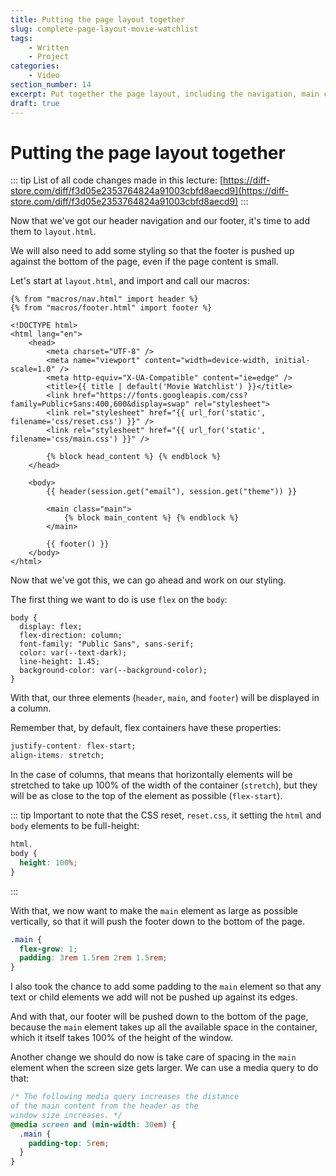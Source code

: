 ```yaml
---
title: Putting the page layout together
slug: complete-page-layout-movie-watchlist
tags:
    - Written
    - Project
categories:
    - Video
section_number: 14
excerpt: Put together the page layout, including the navigation, main content, and footer.
draft: true
---
```



# Putting the page layout together

::: tip
List of all code changes made in this lecture: [https://diff-store.com/diff/f3d05e2353764824a91003cbfd8aecd9](https://diff-store.com/diff/f3d05e2353764824a91003cbfd8aecd9)
:::

Now that we've got our header navigation and our footer, it's time to add them to `layout.html`.

We will also need to add some styling so that the footer is pushed up against the bottom of the page, even if the page content is small.

Let's start at `layout.html`, and import and call our macros:

```jinja2 {1,2,19,25}
{% from "macros/nav.html" import header %}
{% from "macros/footer.html" import footer %}

<!DOCTYPE html>
<html lang="en">
    <head>
        <meta charset="UTF-8" />
        <meta name="viewport" content="width=device-width, initial-scale=1.0" />
        <meta http-equiv="X-UA-Compatible" content="ie=edge" />
        <title>{{ title | default('Movie Watchlist') }}</title>
        <link href="https://fonts.googleapis.com/css?family=Public+Sans:400,600&display=swap" rel="stylesheet">
        <link rel="stylesheet" href="{{ url_for('static', filename='css/reset.css') }}" />
        <link rel="stylesheet" href="{{ url_for('static', filename='css/main.css') }}" />

        {% block head_content %} {% endblock %}
    </head>
    
    <body>
        {{ header(session.get("email"), session.get("theme")) }}

        <main class="main">
            {% block main_content %} {% endblock %}
        </main>
        
        {{ footer() }}
    </body>
</html>
```

Now that we've got this, we can go ahead and work on our styling.

The first thing we want to do is use `flex` on the `body`:

```css{2,3}
body {
  display: flex;
  flex-direction: column;
  font-family: "Public Sans", sans-serif;
  color: var(--text-dark);
  line-height: 1.45;
  background-color: var(--background-color);
}
```

With that, our three elements (`header`, `main`, and `footer`) will be displayed in a column.

Remember that, by default, flex containers have these properties:

```css
justify-content: flex-start;
align-items: stretch;
```

In the case of columns, that means that horizontally elements will be stretched to take up 100% of the width of the container (`stretch`), but they will be as close to the top of the element as possible (`flex-start`).

::: tip
Important to note that the CSS reset, `reset.css`, it setting the `html` and `body` elements to be full-height:

```css
html,
body {
  height: 100%;
}
```
:::

With that, we now want to make the `main` element as large as possible vertically, so that it will push the footer down to the bottom of the page.

```css
.main {
  flex-grow: 1;
  padding: 3rem 1.5rem 2rem 1.5rem;
}
```

I also took the chance to add some padding to the `main` element so that any text or child elements we add will not be pushed up against its edges.

And with that, our footer will be pushed down to the bottom of the page, because the `main` element takes up all the available space in the container, which it itself takes 100% of the height of the window.

Another change we should do now is take care of spacing in the `main` element when the screen size gets larger. We can use a media query to do that:

```css
/* The following media query increases the distance
of the main content from the header as the
window size increases. */
@media screen and (min-width: 30em) {
  .main {
    padding-top: 5rem;
  }
}
```